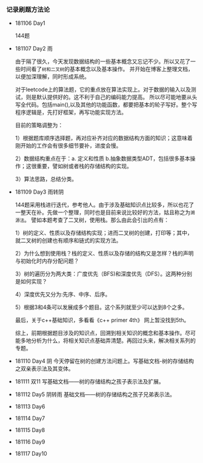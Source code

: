 ### 记录刷题方法论

* 181106 Day1

  144题

* 181107 Day2  雨

  由于隔了很久，今天发现数据结构的一些基本概念又忘记不少。所以又花了一些时间看了`树和二叉树`的基本概念以及基本操作。
  并开始在博客上整理文档，以便加深理解，同时形成系统。

  对于leetcode上的算法题，它的重点放在算法实现上。对于数据的输入以及测试，则是默认提供好的。这不利于自己的编码能力提高。
  所以尽可能地要从头写全代码。包括main(),以及其他的功能函数，都要把基本的轮子写好。整个写程序逻辑是，先打好框架，再写功能实现方法。

  目前的策略调整为：

  1）根据题库顺序选择题，再对应补齐对应的数据结构方面的知识；这意味着刚开始的工作会有很多细节要补，进度会慢。

  2）数据结构重点在于：a. 定义和性质 b.抽象数据类型ADT，包括很多基本操作；这很重要，譬如树或者栈的存储结构的实现。

  3）算法思路，总结分类。

* 181109 Day3 雨转阴

  144题采用栈进行迭代，参考他人。由于涉及基础知识点比较多，所以也花了一整天在补。先做一个整理，同时也是目前来说比较好的方法，姑且称之为`溯源法`。
  譬如本题考查了二叉树，使用栈。那么由此会引出的点有：
  
  1）树的定义、性质以及存储结构实现；进而二叉树的创建，打印等；其中，就二叉树的创建也有顺序和链式的实现方法。
  
  2）为什么想到使用栈？栈的定义、性质以及存储的结构又是怎样？栈的声明与初始化时内存分配问题？
  
  3）树的遍历分为两大类：广度优先（BFS)和深度优先（DFS）。这两种分别是如何实现？
  
  4）深度优先又分为:先序、中序、后序。
  
  5）根据3和4条可以发展成多个题目。这个系列就至少可以达到8个之多。
  
  最后，关于c++基础知识，多看看《c++ primer 4th》 网上暂没找到5th。
  
  综上，前期根据题目涉及的知识点，回溯到相关知识的概念和基本操作。尽可能多地分析为什么，将相关知识点基础弄清楚。再回过头来，解决相关系列的专题。

* 181110 Day4 阴
  今天停留在树的创建方法问题上。写基础文档-树的存储结构之双亲表示法及其变体。
* 181111   双11
  写基础文档——树的存储结构之孩子表示法及扩展。

* 181112 Day5 阴转雨
  基础文档——树的存储结构之孩子兄弟表示法。

* 181113 Day6
* 181114 Day7
* 181115 Day8
* 181116 Day9
* 181117 Day10

